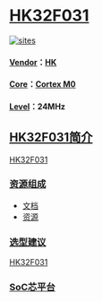 ﻿# [HK32F031](https://github.com/SoCXin/HK32F031)

[![sites](http://182.61.61.133/link/resources/SoC.png)](http://www.SoC.Xin)

#### [Vendor](https://github.com/SoCXin/Vendor)：[HK](http://www.hsxp-hk.com/)
#### [Core](https://github.com/SoCXin/Cortex)：[Cortex M0](https://github.com/SoCXin/CM0)
#### [Level](https://github.com/SoCXin/Level)：24MHz

## [HK32F031简介](https://github.com/SoCXin/HK32F031/wiki)

[HK32F031](https://github.com/SoCXin/HK32F031)

### [资源组成](https://github.com/SoCXin/HK32F031)

* [文档](docs/)
* [资源](src/)

### [选型建议](https://github.com/SoCXin)

[HK32F031](https://github.com/SoCXin/HK32F031)

###  [SoC芯平台](http://www.SoC.Xin)
